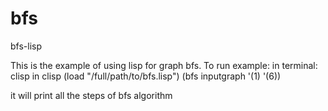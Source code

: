 bfs
===

bfs-lisp

This is the example of using lisp for graph bfs.
To run example:
in terminal:
clisp
in clisp
(load "/full/path/to/bfs.lisp")
(bfs inputgraph '(1) '(6))

it will print all the steps of bfs algorithm
